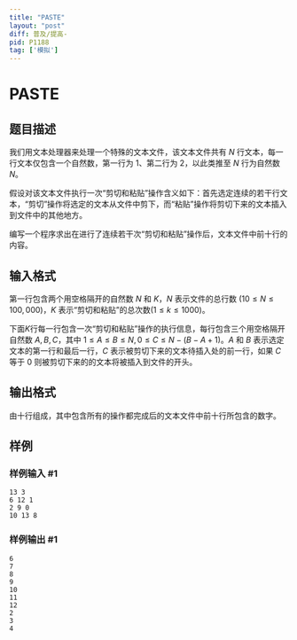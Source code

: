 ```yaml
---
title: "PASTE"
layout: "post"
diff: 普及/提高-
pid: P1188
tag: ['模拟']
---
```

# PASTE
## 题目描述

我们用文本处理器来处理一个特殊的文本文件，该文本文件共有 $N$ 行文本，每一行文本仅包含一个自然数，第一行为 $1$、第二行为 $2$，以此类推至 $N$ 行为自然数 $N$。

假设对该文本文件执行一次“剪切和粘贴”操作含义如下：首先选定连续的若干行文本，“剪切”操作将选定的文本从文件中剪下，而“粘贴”操作将剪切下来的文本插入到文件中的其他地方。

编写一个程序求出在进行了连续若干次“剪切和粘贴”操作后，文本文件中前十行的内容。

## 输入格式

第一行包含两个用空格隔开的自然数 $N$ 和 $K$，$N$ 表示文件的总行数 $(10≤N≤100,000)$，$K$ 表示“剪切和粘贴”的总次数$(1≤k≤1000)$。

下面$K$行每一行包含一次“剪切和粘贴”操作的执行信息，每行包含三个用空格隔开自然数 $A,B,C$，其中 $1≤A≤B≤N,0≤C≤N-(B-A+1)$。$A$ 和 $B$ 表示选定文本的第一行和最后一行，$C$ 表示被剪切下来的文本待插入处的前一行，如果 $C$ 等于 $0$ 则被剪切下来的的文本将被插入到文件的开头。

## 输出格式

由十行组成，其中包含所有的操作都完成后的文本文件中前十行所包含的数字。

## 样例

### 样例输入 #1
```
13 3
6 12 1
2 9 0
10 13 8

```
### 样例输出 #1
```
6
7
8
9
10
11
12
2
3
4
```
